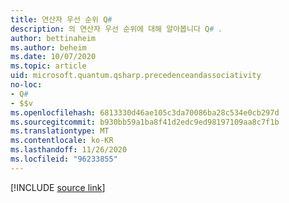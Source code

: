 ```yaml
---
title: 연산자 우선 순위 Q#
description: 의 연산자 우선 순위에 대해 알아봅니다 Q# .
author: bettinaheim
ms.author: beheim
ms.date: 10/07/2020
ms.topic: article
uid: microsoft.quantum.qsharp.precedenceandassociativity
no-loc:
- Q#
- $$v
ms.openlocfilehash: 6813330d46ae105c3da70086ba28c534e0cb297d
ms.sourcegitcommit: b930bb59a1ba8f41d2edc9ed98197109aa8c7f1b
ms.translationtype: MT
ms.contentlocale: ko-KR
ms.lasthandoff: 11/26/2020
ms.locfileid: "96233855"
---
```

<!---
# Operator precedence in Q#
-->

[!INCLUDE [source link](~/includes/qsharp-language/Specifications/Language/3_Expressions/PrecedenceAndAssociativity.md)]

